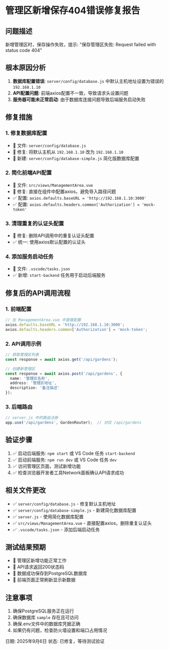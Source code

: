 # 管理区新增保存404错误修复报告

## 问题描述
新增管理区时，保存操作失败，提示: "保存管理区失败: Request failed with status code 404"

## 根本原因分析
1. **数据库配置错误**: `server/config/database.js` 中默认主机地址设置为错误的 `192.168.1.10`
2. **API配置问题**: 前端axios配置不一致，导致请求头设置问题
3. **服务器可能未正常启动**: 由于数据库连接问题导致后端服务启动失败

## 修复措施

### 1. 修复数据库配置
- 📁 文件: `server/config/database.js`
- 🔧 修复: 将默认主机从 `192.168.1.10` 改为 `192.168.1.10`
- 📁 新建: `server/config/database-simple.js` 简化版数据库配置

### 2. 简化前端API配置
- 📁 文件: `src/views/ManagementArea.vue`
- 🔧 修复: 直接在组件中配置axios，避免导入路径问题
- ✅ 配置: `axios.defaults.baseURL = 'http://192.168.1.10:3000'`
- ✅ 配置: `axios.defaults.headers.common['Authorization'] = 'mock-token'`

### 3. 清理重复的认证头配置
- 🔧 修复: 删除API调用中的重复认证头配置
- ✅ 统一: 使用axios默认配置的认证头

### 4. 添加服务启动任务
- 📁 文件: `.vscode/tasks.json`
- ✅ 新增: `start-backend` 任务用于启动后端服务

## 修复后的API调用流程

### 1. 前端配置
```typescript
// 在 ManagementArea.vue 中直接配置
axios.defaults.baseURL = 'http://192.168.1.10:3000';
axios.defaults.headers.common['Authorization'] = 'mock-token';
```

### 2. API调用示例
```typescript
// 获取管理区列表
const response = await axios.get('/api/gardens');

// 创建新管理区
const response = await axios.post('/api/gardens', {
  name: '管理区名称',
  address: '管理区地址', 
  description: '备注描述'
});
```

### 3. 后端路由
```javascript
// server.js 中的路由注册
app.use('/api/gardens', GardenRouter);  // 对应 /api/gardens
```

## 验证步骤
1. ✅ 启动后端服务: `npm start` 或 VS Code 任务 `start-backend`
2. ✅ 启动前端服务: `npm run dev` 或 VS Code 任务 `dev`
3. ✅ 访问管理区页面，测试新增功能
4. ✅ 检查浏览器开发者工具Network面板确认API请求成功

## 相关文件更改
- ✅ `server/config/database.js` - 修复默认主机地址
- ✅ `server/config/database-simple.js` - 新建简化数据库配置
- ✅ `server.js` - 使用简化数据库配置
- ✅ `src/views/ManagementArea.vue` - 直接配置axios，删除重复认证头
- ✅ `.vscode/tasks.json` - 添加后端启动任务

## 测试结果预期
- 🎯 管理区新增功能正常工作
- 🎯 API请求返回200状态码
- 🎯 数据成功保存到PostgreSQL数据库
- 🎯 前端页面正常刷新显示新数据

## 注意事项
1. 确保PostgreSQL服务正在运行
2. 确保数据库 `sample` 存在且可访问
3. 确保.env文件中的数据库凭据正确
4. 如果仍有问题，检查防火墙设置和端口占用情况

日期: 2025年9月6日
状态: 已修复，等待测试验证

